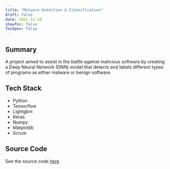 ```yaml
---
title: "Malware Detection & Classification"
draft: false
date: 2021-12-10
showToc: false
TocOpen: false
---
```

## Summary
A project aimed to assist in the battle against malicious software by creating a Deep Neural Network (DNN) model that detects and labels different types of programs as either malware or benign software.

## Tech Stack
- Python
- Tensorflow
- Lightgbm
- Keras
- Numpy
- Matplotlib
- Scrum

## Source Code
See the source code [here](https://github.com/umd-fire-coml/2021-Malware-Detection-Classification)